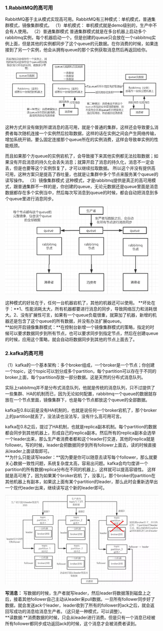 ### 1.RabbitMQ的高可用
RabbitMQ基于主从模式实现高可用。RabbitMQ有三种模式：单机模式，普通集群模式，镜像集群模式。
（1）单机模式：
单机模式就是demo级别的，生产中不会有人使用。
（2）普通集群模式
普通集群模式就是在多台机器上启动多个rabbitmq实例，每个机器启动一个。但是创建的queue只会放在一个rabbitmq实例上面，但是其他的实例都同步了这个queue的元数据。在你消费的时候，如果连接到了另一个实例，他会从拥有queue的那个实例获取消息然后再返回给你。   

![普通集群模式示意图.png](/image/mq/2-1普通集群示意图.webp)  

这种方式并没有做到所谓消息的高可用，就是个普通的集群，这样还会导致要么消费者每次随机连接一个实例然后拉取数据，这样的话在实例之间会产生网络传输，增加系统开销，要么固定连接那个queue所在的实例消费，这样会导致单实例的性能瓶颈。

而且如果那个方queue的实例宕机了，会导致接下来其他实例都无法拉取数据；如果没有开启消息的持久化会丢失消息；就算开启了消息的持久化，消息不一定会丢，但是也要等这个实例恢复了，才可以继续拉取数据。
所以这个并没有提供高可用，这种方案只是提高了吞吐量，也就是让集群中多个节点来服务某个queue的读写操作。
（3）镜像集群模式
这种模式，才是rabbitmq提供是真正的高可用模式，跟普通集群不一样的是，你创建的queue，无论元数据还是queue里面是消息数据都存在多个实例当中，然后每次写消息到queue的时候，都会自动把消息到多个queue里进行消息同步。   



![镜像集群模式示意图.png](/image/mq/2-2镜像集群示意图.webp)  

这种模式的好处在于，任何一台机器宕机了，其他的机器还可以使用。
**坏处在于：**1、性能消耗太大，所有机器都要进行消息的同步，导致网络压力和消耗很大。2、没有扩展性可言，如果有一个queue负载很重，就算加了机器，新增的机器还是包含了这个queue的所有数据，并没有办法扩展queue。  
**如何开启镜像集群模式：**在控制台新增一个镜像集群模式的策略，指定的时候可以要求数据同步到所有节点，也可以要求同步到指定节点，然后在创建queue的时候，应用这个策略，就会自动将数据同步到其他的节点上面去了。

### 2.kafka的高可用
（1）kafka的一个基本架构：多个broker组成，一个broker是一个节点；你创建一个topic，这个topic可以划分成多个partition，每个partition可以存在于不同的broker上面，每个partition存放一部分数据。这是天然的分布式消息队列。

实际上rabbitmq并不是分布式消息队列，他就是传统的消息队列，只不过提供了一些集群、HA的机制而已，因为无论如何配置，rabbitmq一个queue的数据就存放在一个节点里面，镜像集群下，也是每个节点都放这个queue的全部数据。

kafka在0.8以前是没有HA机制的，也就是说任何一个broker宕机了，那个broker上的partition就丢了，没法读也没法写，没有什么高可用可言。

kafka在0.8之后，提过了HA机制，也就是replica副本机制。每个partition的数据都会同步到其他机器上，形成自己的replica副本。然后所有的replica副本会选举一个leader出来，那么生产者消费者都和这个leader打交道，其他的replica就是follower。写的时候，leader会把数据同步到所有follower上面去，读的时候直接从leader上面读取即可。  
**为什么只能读写leader：**因为要是你可以随意去读写每个follower，那么就要关心数据一致性问题，系统复杂度太高，容易出问题。kafka会均匀度讲一个partition的所有数据replica分布在不同的机器上，这样就可以提高容错性。
这样就是高可用了，因为如果某个broker宕机 了，没事儿，那个broker的partition在其他机器上有副本，如果这上面有某个partition的leader，那么此时会重新选举出一个现代leader出来，继续读写这个新的leader即可。   

![kafka高可用架构示意图.png](/image/mq/2-3kafka高可用.webp)   

**写消息：** 写数据的时候，生产者就写leader，然后leader将数据落到磁盘上之后，接着其他follower自己主动从leader来pull数据。一旦所有follower同步好了数据，就会发送ack个leader，leader收到了所有的follower的ack之后，就会返回写成功的消息给消息生产者。（这只是一种模式，可以调整）。   
**读数据:**消费数据的时候，只会从leader进行消费。但是只有一个消息已经被所有follower都同步成功返回ack的时候，这个消息才会被消费者读到。


